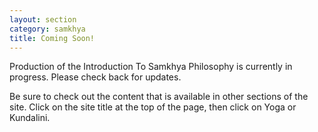 ```yaml
---
layout: section
category: samkhya
title: Coming Soon!
---
```

Production of the Introduction To Samkhya Philosophy is currently in progress. Please check back for updates.

Be sure to check out the content that is available in other sections of the site. Click on the site title at the top of the page, then click on Yoga or Kundalini.

